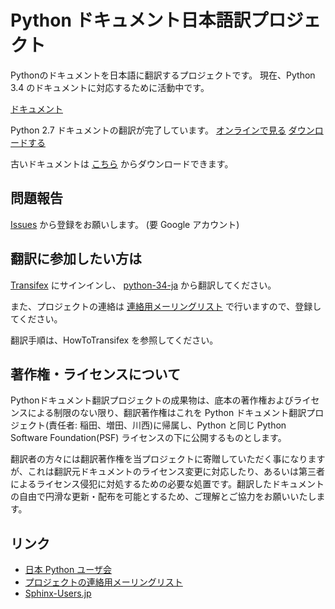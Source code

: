 # Python ドキュメント日本語訳プロジェクト

Pythonのドキュメントを日本語に翻訳するプロジェクトです。
現在、Python 3.4 のドキュメントに対応するために活動中です。

[ドキュメント](http://docs.python.jp/3/)

Python 2.7 ドキュメントの翻訳が完了しています。
[オンラインで見る](http://docs.python.jp/2/)
[ダウンロードする](http://code.google.com/p/python-doc-ja/downloads/list)

古いドキュメントは [こちら](http://www.python.jp/pub/doc_jp/) からダウンロードできます。

## 問題報告 ##
[Issues](http://code.google.com/p/python-doc-ja/issues/entry) から登録をお願いします。
(要 Google アカウント)

## 翻訳に参加したい方は ##
[Transifex](https://www.transifex.com/) にサインインし、 [python-34-ja](https://www.transifex.com/projects/p/python-34-ja/) から翻訳してください。

また、プロジェクトの連絡は [連絡用メーリングリスト](http://www.python.jp/mailman/listinfo/python-doc-jp) で行いますので、登録してください。

翻訳手順は、HowToTransifex を参照してください。

## 著作権・ライセンスについて ##

Pythonドキュメント翻訳プロジェクトの成果物は、底本の著作権およびライセンスによる制限のない限り、翻訳著作権はこれを Python ドキュメント翻訳プロジェクト(責任者: 稲田、増田、川西)に帰属し、Python と同じ Python Software Foundation(PSF) ライセンスの下に公開するものとします。

翻訳者の方々には翻訳著作権を当プロジェクトに寄贈していただく事になりますが、これは翻訳元ドキュメントのライセンス変更に対応したり、あるいは第三者によるライセンス侵犯に対処するための必要な処置です。翻訳したドキュメントの自由で円滑な更新・配布を可能とするため、ご理解とご協力をお願いいたします。

## リンク ##
  * [日本 Python ユーザ会](http://www.python.jp/)
  * [プロジェクトの連絡用メーリングリスト](http://www.python.jp/mailman/listinfo/python-doc-jp)
  * [Sphinx-Users.jp](http://sphinx-users.jp/)
